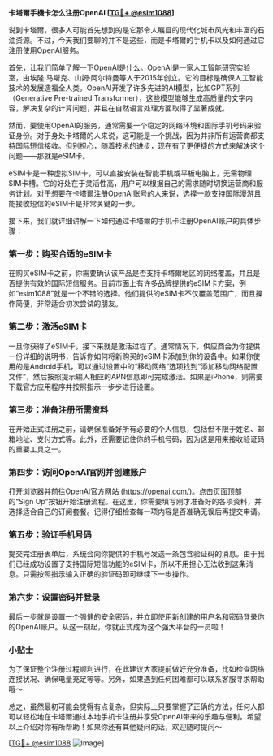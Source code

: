 **卡塔爾手機卡怎么注册OpenAI [[TG💪+ @esim1088](https://t.me/s/esim1088)]**

说到卡塔爾，很多人可能首先想到的是它那令人瞩目的现代化城市风光和丰富的石油资源。不过，今天我们要聊的并不是这些，而是卡塔爾的手机卡以及如何通过它注册使用OpenAI服务。

首先，让我们简单了解一下OpenAI是什么。OpenAI是一家人工智能研究实验室，由埃隆·马斯克、山姆·阿尔特曼等人于2015年创立。它的目标是确保人工智能技术的发展造福全人类。OpenAI开发了许多先进的AI模型，比如GPT系列（Generative Pre-trained Transformer），这些模型能够生成高质量的文字内容，解决复杂的计算问题，并且在自然语言处理方面取得了显著成就。

然而，要使用OpenAI的服务，通常需要一个稳定的网络环境和国际手机号码来验证身份。对于身处卡塔爾的人来说，这可能是一个挑战，因为并非所有运营商都支持国际短信接收。但别担心，随着技术的进步，现在有了更便捷的方式来解决这个问题——那就是eSIM卡。

eSIM卡是一种虚拟SIM卡，可以直接安装在智能手机或平板电脑上，无需物理SIM卡槽。它的好处在于灵活性高，用户可以根据自己的需求随时切换运营商和服务计划。对于想要在卡塔爾注册OpenAI账号的人来说，选择一款支持国际漫游且能接收短信的eSIM卡是非常关键的一步。

接下来，我们就详细讲解一下如何通过卡塔爾的手机卡注册OpenAI账户的具体步骤：

### 第一步：购买合适的eSIM卡

在购买eSIM卡之前，你需要确认该产品是否支持卡塔爾地区的网络覆盖，并且是否提供有效的国际短信服务。目前市面上有许多品牌提供的eSIM卡方案，例如“esim1088”就是一个不错的选择。他们提供的eSIM卡不仅覆盖范围广，而且操作简便，非常适合初次尝试的朋友。

### 第二步：激活eSIM卡

一旦你获得了eSIM卡，接下来就是激活过程了。通常情况下，供应商会为你提供一份详细的说明书，告诉你如何将新购买的eSIM卡添加到你的设备中。如果你使用的是Android手机，可以通过设置中的“移动网络”选项找到“添加移动网络配置文件”，然后按照提示输入相应的APN信息即可完成激活。如果是iPhone，则需要下载官方应用程序并按照指示一步步进行设置。

### 第三步：准备注册所需资料

在开始正式注册之前，请确保准备好所有必要的个人信息，包括但不限于姓名、邮箱地址、支付方式等。此外，还需要记住你的手机号码，因为这是用来接收验证码的重要工具之一。

### 第四步：访问OpenAI官网并创建账户

打开浏览器并前往OpenAI官方网站 (https://openai.com/)。点击页面顶部的“Sign Up”按钮开始注册流程。在这里，你需要填写刚才准备好的各项资料，并选择适合自己的订阅套餐。记得仔细检查每一项内容是否准确无误后再提交申请。

### 第五步：验证手机号码

提交完注册表单后，系统会向你提供的手机号发送一条包含验证码的消息。由于我们已经成功设置了支持国际短信功能的eSIM卡，所以不用担心无法收到这条消息。只需按照指示输入正确的验证码即可继续下一步操作。

### 第六步：设置密码并登录

最后一步就是设置一个强健的安全密码，并立即使用新创建的用户名和密码登录你的OpenAI账户。从这一刻起，你就正式成为这个强大平台的一员啦！

### 小贴士

为了保证整个注册过程顺利进行，在此建议大家提前做好充分准备，比如检查网络连接状况、确保电量充足等等。另外，如果遇到任何困难都可以联系客服寻求帮助哦～

总之，虽然最初可能会觉得有点复杂，但实际上只要掌握了正确的方法，任何人都可以轻松地在卡塔爾通过本地手机卡注册并享受OpenAI带来的乐趣与便利。希望以上介绍对你有所帮助！如果你还有其他疑问的话，欢迎随时提问～ 

[[TG💪+ @esim1088](https://t.me/s/esim1088) ![Image](https://i.postimg.cc/4NQfJmqS/Snipaste-2025-05-13-00-14-12.png)]